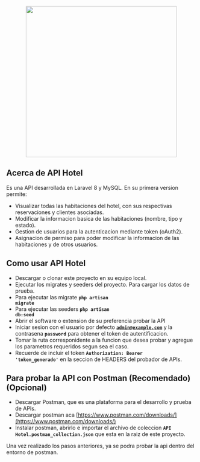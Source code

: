 <p align="center"><a href="https://laravel.com" target="_blank"><img src="https://raw.githubusercontent.com/laravel/art/master/logo-lockup/5%20SVG/2%20CMYK/1%20Full%20Color/laravel-logolockup-cmyk-red.svg" width="400"></a></p>

## Acerca de API Hotel

Es una API desarrollada en Laravel 8 y MySQL. En su primera version permite:

- Visualizar todas las habitaciones del hotel, con sus respectivas reservaciones y clientes asociadas.
- Modificar la informacion basica de las habitaciones (nombre, tipo y estado).
- Gestion de usuarios para la autenticacion mediante token (oAuth2).
- Asignacion de permiso para poder modificar la informacion de las habitaciones y de otros usuarios.

## Como usar API Hotel

- Descargar o clonar este proyecto en su equipo local.
- Ejecutar los migrates y seeders del proyecto. Para cargar los datos de prueba.
- Para ejecutar las migrate <code><strong>php artisan migrate</strong></code>
- Para ejecutar las seeders <code><strong>php artisan db:seed</strong></code>
- Abrir el software o extension de su preferencia probar la API
- Iniciar sesion con el usuario por defecto <code><strong>admin@example.com</strong></code> y la contrasena <code><strong>password</strong></code> para obtener el token de autentificacion.
- Tomar la ruta corresponidente a la funcion que desea probar y agregue los parametros requeridos segun sea el caso.
- Recuerde de incluir el token <code><strong>Authorization: Bearer 'token_generado'</strong></code> en la seccion de HEADERS del probador de APIs.

## Para probar la API con Postman (Recomendado)(Opcional)

- Descargar Postman, que es una plataforma para el desarrollo y prueba de APIs.
- Descargar postman aca [https://www.postman.com/downloads/](https://www.postman.com/downloads/)
- Instalar postman, abrirlo e importar el archivo de coleccion <code><strong>API Hotel.postman_collection.json</strong></code>  que esta en la raiz de este proyecto.

Una vez realizado los pasos anteriores, ya se podra probar la api dentro del entorno de postman.